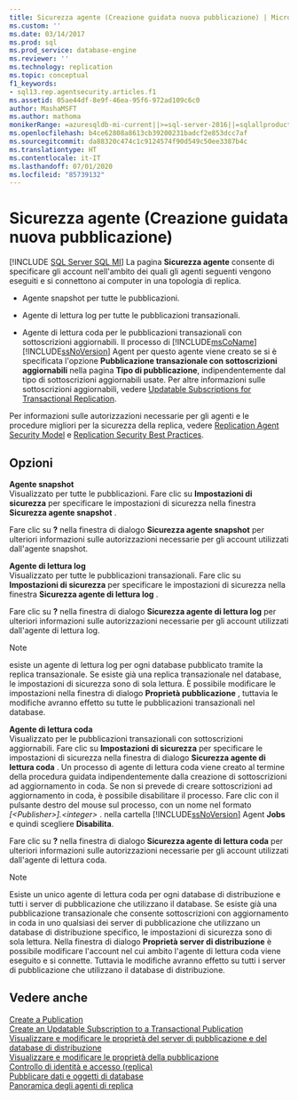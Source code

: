 ```yaml
---
title: Sicurezza agente (Creazione guidata nuova pubblicazione) | Microsoft Docs
ms.custom: ''
ms.date: 03/14/2017
ms.prod: sql
ms.prod_service: database-engine
ms.reviewer: ''
ms.technology: replication
ms.topic: conceptual
f1_keywords:
- sql13.rep.agentsecurity.articles.f1
ms.assetid: 05ae44df-8e9f-46ea-95f6-972ad109c6c0
author: MashaMSFT
ms.author: mathoma
monikerRange: =azuresqldb-mi-current||>=sql-server-2016||=sqlallproducts-allversions
ms.openlocfilehash: b4ce62808a8613cb39200231badcf2e853dcc7af
ms.sourcegitcommit: da88320c474c1c9124574f90d549c50ee3387b4c
ms.translationtype: HT
ms.contentlocale: it-IT
ms.lasthandoff: 07/01/2020
ms.locfileid: "85739132"
---
```

# <a name="agent-security-new-publication-wizard"></a>Sicurezza agente (Creazione guidata nuova pubblicazione)
[!INCLUDE [SQL Server SQL MI](../../includes/applies-to-version/sql-asdbmi.md)]
  La pagina **Sicurezza agente** consente di specificare gli account nell'ambito dei quali gli agenti seguenti vengono eseguiti e si connettono ai computer in una topologia di replica.  
  
-   Agente snapshot per tutte le pubblicazioni.  
  
-   Agente di lettura log per tutte le pubblicazioni transazionali.  
  
-   Agente di lettura coda per le pubblicazioni transazionali con sottoscrizioni aggiornabili. Il processo di [!INCLUDE[msCoName](../../includes/msconame-md.md)] [!INCLUDE[ssNoVersion](../../includes/ssnoversion-md.md)] Agent per questo agente viene creato se si è specificata l'opzione **Pubblicazione transazionale con sottoscrizioni aggiornabili** nella pagina **Tipo di pubblicazione**, indipendentemente dal tipo di sottoscrizioni aggiornabili usate. Per altre informazioni sulle sottoscrizioni aggiornabili, vedere [Updatable Subscriptions for Transactional Replication](../../relational-databases/replication/transactional/updatable-subscriptions-for-transactional-replication.md).  
  
 Per informazioni sulle autorizzazioni necessarie per gli agenti e le procedure migliori per la sicurezza della replica, vedere [Replication Agent Security Model](../../relational-databases/replication/security/replication-agent-security-model.md) e [Replication Security Best Practices](../../relational-databases/replication/security/replication-security-best-practices.md).  
  
## <a name="options"></a>Opzioni  
 **Agente snapshot**  
 Visualizzato per tutte le pubblicazioni. Fare clic su **Impostazioni di sicurezza** per specificare le impostazioni di sicurezza nella finestra **Sicurezza agente snapshot** .  
  
 Fare clic su **?** nella finestra di dialogo **Sicurezza agente snapshot** per ulteriori informazioni sulle autorizzazioni necessarie per gli account utilizzati dall'agente snapshot.  
  
 **Agente di lettura log**  
 Visualizzato per tutte le pubblicazioni transazionali. Fare clic su **Impostazioni di sicurezza** per specificare le impostazioni di sicurezza nella finestra **Sicurezza agente di lettura log** .  
  
 Fare clic su **?** nella finestra di dialogo **Sicurezza agente di lettura log** per ulteriori informazioni sulle autorizzazioni necessarie per gli account utilizzati dall'agente di lettura log.  
  
> [!NOTE]  
>  esiste un agente di lettura log per ogni database pubblicato tramite la replica transazionale. Se esiste già una replica transazionale nel database, le impostazioni di sicurezza sono di sola lettura. È possibile modificare le impostazioni nella finestra di dialogo **Proprietà pubblicazione** , tuttavia le modifiche avranno effetto su tutte le pubblicazioni transazionali nel database.  
  
 **Agente di lettura coda**  
 Visualizzato per le pubblicazioni transazionali con sottoscrizioni aggiornabili. Fare clic su **Impostazioni di sicurezza** per specificare le impostazioni di sicurezza nella finestra di dialogo **Sicurezza agente di lettura coda** . Un processo di agente di lettura coda viene creato al termine della procedura guidata indipendentemente dalla creazione di sottoscrizioni ad aggiornamento in coda. Se non si prevede di creare sottoscrizioni ad aggiornamento in coda, è possibile disabilitare il processo. Fare clic con il pulsante destro del mouse sul processo, con un nome nel formato *[\<Publisher>].\<integer>* . nella cartella [!INCLUDE[ssNoVersion](../../includes/ssnoversion-md.md)] Agent **Jobs** e quindi scegliere **Disabilita**.  
  
 Fare clic su **?** nella finestra di dialogo **Sicurezza agente di lettura coda** per ulteriori informazioni sulle autorizzazioni necessarie per gli account utilizzati dall'agente di lettura coda.  
  
> [!NOTE]  
>  Esiste un unico agente di lettura coda per ogni database di distribuzione e tutti i server di pubblicazione che utilizzano il database. Se esiste già una pubblicazione transazionale che consente sottoscrizioni con aggiornamento in coda in uno qualsiasi dei server di pubblicazione che utilizzano un database di distribuzione specifico, le impostazioni di sicurezza sono di sola lettura. Nella finestra di dialogo **Proprietà server di distribuzione** è possibile modificare l'account nel cui ambito l'agente di lettura coda viene eseguito e si connette. Tuttavia le modifiche avranno effetto su tutti i server di pubblicazione che utilizzano il database di distribuzione.  
  
## <a name="see-also"></a>Vedere anche  
 [Create a Publication](../../relational-databases/replication/publish/create-a-publication.md)   
 [Create an Updatable Subscription to a Transactional Publication](publish/create-an-updatable-subscription-to-a-transactional-publication.md)   
 [Visualizzare e modificare le proprietà del server di pubblicazione e del database di distribuzione](../../relational-databases/replication/view-and-modify-distributor-and-publisher-properties.md)   
 [Visualizzare e modificare le proprietà della pubblicazione](../../relational-databases/replication/publish/view-and-modify-publication-properties.md)   
 [Controllo di identità e accesso (replica)](../../relational-databases/replication/security/identity-and-access-control-replication.md)   
 [Pubblicare dati e oggetti di database](../../relational-databases/replication/publish/publish-data-and-database-objects.md)   
 [Panoramica degli agenti di replica](../../relational-databases/replication/agents/replication-agents-overview.md)  
  
  
